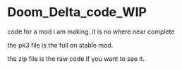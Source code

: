 # Doom_Delta_code_WIP
code for a mod i am making. it is no where near complete

the pk3 file is the full on stable mod.

the zip file is the raw code if you want to see it.
